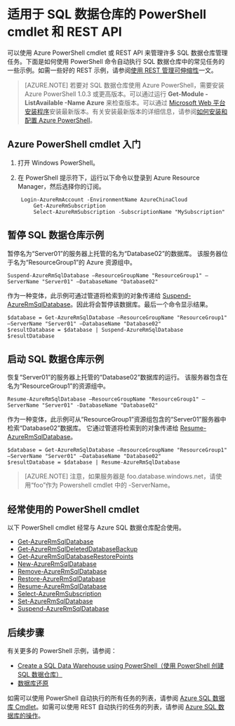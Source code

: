 <properties
   pageTitle="适用于 Azure SQL 数据仓库的 PowerShell cmdlet"
   description="了解 Azure SQL 数据仓库的最常用 PowerShell cmdlet，包括如何暂停和恢复数据库。"
   services="sql-data-warehouse"
   documentationCenter="NA"
   authors="sonyam"
   manager="barbkess"
   editor=""/>

<tags
   ms.service="sql-data-warehouse"
   ms.date="08/08/2016"
   wacn.date="09/05/2016"/>  


# 适用于 SQL 数据仓库的 PowerShell cmdlet 和 REST API

可以使用 Azure PowerShell cmdlet 或 REST API 来管理许多 SQL 数据仓库管理任务。下面是如何使用 PowerShell 命令自动执行 SQL 数据仓库中的常见任务的一些示例。如需一些好的 REST 示例，请参阅[使用 REST 管理可伸缩性][]一文。

> [AZURE.NOTE]  若要对 SQL 数据仓库使用 Azure PowerShell，需要安装 Azure PowerShell 1.0.3 或更高版本。可以通过运行 **Get-Module -ListAvailable -Name Azure** 来检查版本。可以通过 [Microsoft Web 平台安装程序][]安装最新版本。有关安装最新版本的详细信息，请参阅[如何安装和配置 Azure PowerShell][]。

## Azure PowerShell cmdlet 入门

1. 打开 Windows PowerShell。
2. 在 PowerShell 提示符下，运行以下命令以登录到 Azure Resource Manager，然后选择你的订阅。

		Login-AzureRmAccount -EnvironmentName AzureChinaCloud
	    	Get-AzureRmSubscription
	    	Select-AzureRmSubscription -SubscriptionName "MySubscription"

## 暂停 SQL 数据仓库示例

暂停名为“Server01”的服务器上托管的名为“Database02”的数据库。 该服务器位于名为“ResourceGroup1”的 Azure 资源组中。


    Suspend-AzureRmSqlDatabase –ResourceGroupName "ResourceGroup1" –ServerName "Server01" –DatabaseName "Database02"

作为一种变体，此示例可通过管道将检索到的对象传递给 [Suspend-AzureRmSqlDatabase][]。因此将会暂停该数据库。最后一个命令显示结果。

    $database = Get-AzureRmSqlDatabase –ResourceGroupName "ResourceGroup1" –ServerName "Server01" –DatabaseName "Database02"
    $resultDatabase = $database | Suspend-AzureRmSqlDatabase
    $resultDatabase

## 启动 SQL 数据仓库示例

恢复“Server01”的服务器上托管的“Database02”数据库的运行。 该服务器包含在名为“ResourceGroup1”的资源组中。

	Resume-AzureRmSqlDatabase –ResourceGroupName "ResourceGroup1" –ServerName "Server01" -DatabaseName "Database02"

作为一种变体，此示例可从“ResourceGroup1”资源组包含的“Server01”服务器中检索“Database02”数据库。 它通过管道将检索到的对象传递给 [Resume-AzureRmSqlDatabase][]。

	$database = Get-AzureRmSqlDatabase –ResourceGroupName "ResourceGroup1" –ServerName "Server01" –DatabaseName "Database02"
	$resultDatabase = $database | Resume-AzureRmSqlDatabase


> [AZURE.NOTE] 注意，如果服务器是 foo.database.windows.net，请使用“foo”作为 Powershell cmdlet 中的 -ServerName。

## 经常使用的 PowerShell cmdlet

以下 PowerShell cmdlet 经常与 Azure SQL 数据仓库配合使用。

- [Get-AzureRmSqlDatabase][]
- [Get-AzureRmSqlDeletedDatabaseBackup][]
- [Get-AzureRmSqlDatabaseRestorePoints][]
- [New-AzureRmSqlDatabase][]
- [Remove-AzureRmSqlDatabase][]
- [Restore-AzureRmSqlDatabase][]
- [Resume-AzureRmSqlDatabase][]
- [Select-AzureRmSubscription][]
- [Set-AzureRmSqlDatabase][]
- [Suspend-AzureRmSqlDatabase][]

## 后续步骤
有关更多的 PowerShell 示例，请参阅：

- [Create a SQL Data Warehouse using PowerShell（使用 PowerShell 创建 SQL 数据仓库）][]
- [数据库还原][]

如需可以使用 PowerShell 自动执行的所有任务的列表，请参阅 [Azure SQL 数据库 Cmdlet][]。如需可以使用 REST 自动执行的任务的列表，请参阅 [Azure SQL 数据库的操作][]。

<!--Image references-->


<!--Article references-->
[如何安装和配置 Azure PowerShell]: /documentation/articles/powershell-install-configure/
[Create a SQL Data Warehouse using PowerShell（使用 PowerShell 创建 SQL 数据仓库）]: /documentation/articles/sql-data-warehouse-get-started-provision-powershell/
[数据库还原]: /documentation/articles/sql-data-warehouse-manage-database-restore-powershell/
[使用 REST 管理可伸缩性]: /documentation/articles/sql-data-warehouse-manage-compute-rest-api/

<!--MSDN references-->
[Azure SQL 数据库 Cmdlet]: https://msdn.microsoft.com/zh-cn/library/mt574084.aspx
[Azure SQL 数据库的操作]: https://msdn.microsoft.com/zh-cn/library/azure/dn505719.aspx
[Get-AzureRmSqlDatabase]: https://msdn.microsoft.com/zh-cn/library/mt603648.aspx
[Get-AzureRmSqlDeletedDatabaseBackup]: https://msdn.microsoft.com/zh-cn/library/mt693387.aspx
[Get-AzureRmSqlDatabaseRestorePoints]: https://msdn.microsoft.com/zh-cn/library/mt603642.aspx
[New-AzureRmSqlDatabase]: https://msdn.microsoft.com/zh-cn/library/mt619339.aspx
[Remove-AzureRmSqlDatabase]: https://msdn.microsoft.com/zh-cn/library/mt619368.aspx
[Restore-AzureRmSqlDatabase]: https://msdn.microsoft.com/zh-cn/library/mt693390.aspx
[Resume-AzureRmSqlDatabase]: http://msdn.microsoft.com/zh-cn/library/mt619347.aspx
<!-- It appears that Select-AzureRmSubscription isn't documented, so this points to Select-AzureRmSubscription -->
[Select-AzureRmSubscription]: https://msdn.microsoft.com/zh-cn/library/dn722499.aspx
[Set-AzureRmSqlDatabase]: https://msdn.microsoft.com/zh-cn/library/mt619433.aspx
[Suspend-AzureRmSqlDatabase]: http://msdn.microsoft.com/zh-cn/library/mt619337.aspx

<!--Other Web references-->

[Microsoft Web 平台安装程序]: https://aka.ms/webpi-azps

<!---HONumber=Mooncake_0829_2016-->